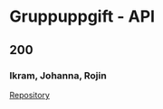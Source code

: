 # Gruppuppgift - API

## 200

### Ikram, Johanna, Rojin 

[Repository](https://github.com/ikramw/GrupApiet)
